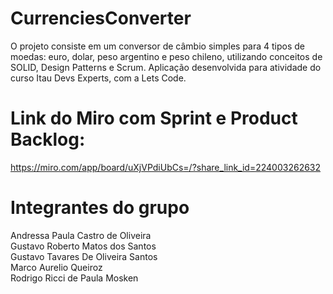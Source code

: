 # CurrenciesConverter
O projeto consiste em um conversor de câmbio simples para 4 tipos de moedas: euro, dolar, peso argentino e peso chileno, utilizando conceitos de SOLID, Design Patterns  e Scrum. Aplicação desenvolvida para atividade do curso Itau Devs Experts, com a Lets Code. 

# Link do Miro com Sprint e Product Backlog:
https://miro.com/app/board/uXjVPdiUbCs=/?share_link_id=224003262632

# Integrantes do grupo
Andressa Paula Castro de Oliveira <br />
Gustavo Roberto Matos dos Santos  <br />
Gustavo Tavares De Oliveira Santos  <br />
Marco Aurelio Queiroz  <br />
Rodrigo Ricci de Paula Mosken

